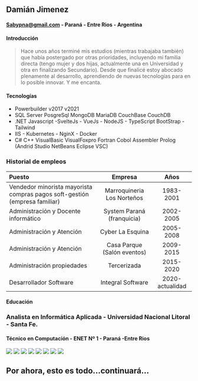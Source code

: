 ## Damián Jimenez
#### Sabypna@gmail.com - Paraná - Entre Rios - Argentina

#### Introducción
> Hace unos años terminé mis estudios (mientras trabajaba también) que había postergado por otras prioridades, incluyendo mi familia directa (tengo mujer y dos hijas, actualmente una en Universidad y otra en finalizando Secundario). Desde que finalicé estoy abocado plenamente al desarrollo, aprendiendo de nuevas tecnologías para en lo posible innovar. Y me encanta.

#### Tecnologías 

* Powerbuilder v2017 v2021  
* SQL Server PosgreSql MongoDB MariaDB CouchBase CouchDB
* .NET Javascript -SvelteJs - VueJs - NodeJS - TypeScript BootStrap - Tailwind
* IIS  - Kubernetes - NginX - Docker
* C# C++ VisualBasic VisualFoxpro Fortran Cobol Assembler Prolog (Andrid Studio NetBeans Eclipse VSC)

### Historial de empleos

|Puesto| Empresa |Años|
|:---|:---:|:----:|
|Vendedor minorista mayorista compras pagos soft-gestión (empresa familiar) |Marroquineria Los Norteños|1983-2001|
|Administración y Docente informático|System Paraná (franquicia)|2002-2005|
|Administración y Atención|Cyber La Esquina|2005-2008|
|Administración y Atención|Casa Parque (Salón eventos)|2009-2015|
|Administración propiedades | Tercerizada |2015-2020|
|Desarrollador Software | Integral Software |2020- actualidad|

#### Educación

### Analista en Informática Aplicada - Universidad Nacional Litoral - Santa Fe.
#### Técnico en Computación - ENET Nº 1 - Paraná -Entre Rios

![](./files/titulo.png)
![](./files/SnomedCT.png)
![](./files/DoraSistemas.png)
![](./files/dotNet.png)
![](./files/EFyLinq.png)
![](./files/Javascript.png)
![](./files/MVC.png)
![](./files/wEBAPI.png)

## Por ahora, esto es todo...continuará...
